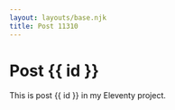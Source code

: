 ```yaml
---
layout: layouts/base.njk
title: Post 11310
---
```


# Post {{ id }}

This is post {{ id }} in my Eleventy project.
